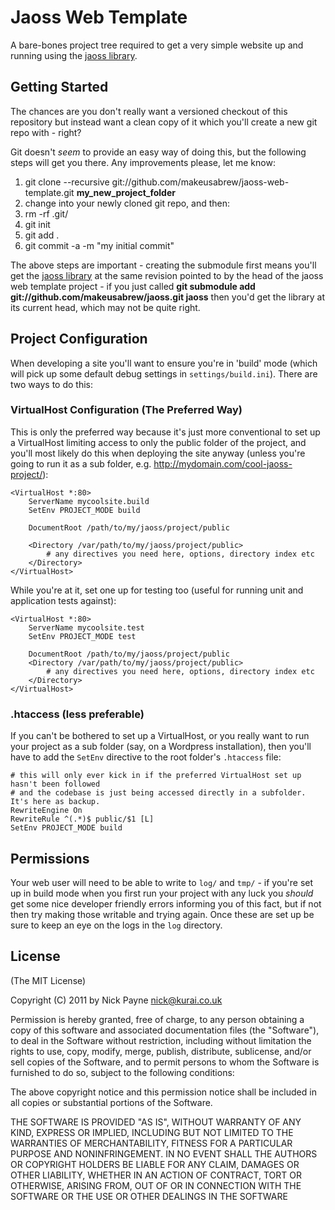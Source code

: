 # Jaoss Web Template

A bare-bones project tree required to get a very simple website up and running
using the [jaoss library](http://github.com/makeusabrew/jaoss).

## Getting Started

The chances are you don't really want a versioned checkout of this repository
but instead want a clean copy of it which you'll create a new git repo with -
right?

Git doesn't *seem* to provide an easy way of doing this, but the following
steps will get you there. Any improvements please, let me know:

1. git clone --recursive git://github.com/makeusabrew/jaoss-web-template.git **my_new_project_folder**
2. change into your newly cloned git repo, and then:
3. rm -rf .git/
3. git init
4. git add .
5. git commit -a -m "my initial commit"

The above steps are important - creating the submodule first means you'll get
the [jaoss library](http://github.com/makeusabrew/jaoss) at the same revision
pointed to by the head of the jaoss web template project - if you just called
**git submodule add git://github.com/makeusabrew/jaoss.git jaoss** then you'd
get the library at its current head, which may not be quite right.

## Project Configuration

When developing a site you'll want to ensure you're in 'build' mode (which will
pick up some default debug settings in `settings/build.ini`). There are two ways
to do this:

### VirtualHost Configuration (The Preferred Way)

This is only the preferred way because it's just more conventional to set up
a VirtualHost limiting access to only the public folder of the project, and
you'll most likely do this when deploying the site anyway (unless you're going
to run it as a sub folder, e.g. http://mydomain.com/cool-jaoss-project/):

    <VirtualHost *:80>
        ServerName mycoolsite.build
        SetEnv PROJECT_MODE build

        DocumentRoot /path/to/my/jaoss/project/public

        <Directory /var/path/to/my/jaoss/project/public>
            # any directives you need here, options, directory index etc
        </Directory>
    </VirtualHost>

While you're at it, set one up for testing too (useful for running unit and
application tests against):

    <VirtualHost *:80>
        ServerName mycoolsite.test
        SetEnv PROJECT_MODE test

        DocumentRoot /path/to/my/jaoss/project/public
        <Directory /var/path/to/my/jaoss/project/public>
            # any directives you need here, options, directory index etc
        </Directory>
    </VirtualHost>

### .htaccess (less preferable)

If you can't be bothered to set up a VirtualHost, or you really want to
run your project as a sub folder (say, on a Wordpress installation), then
you'll have to add the `SetEnv` directive to the root folder's `.htaccess`
file:

    # this will only ever kick in if the preferred VirtualHost set up hasn't been followed
    # and the codebase is just being accessed directly in a subfolder. It's here as backup.
    RewriteEngine On
    RewriteRule ^(.*)$ public/$1 [L]
    SetEnv PROJECT_MODE build

## Permissions

Your web user will need to be able to write to `log/` and `tmp/` - if you're set up in build
mode when you first run your project with any luck you *should* get some nice developer friendly
errors informing you of this fact, but if not then try making those writable and trying again. Once
these are set up be sure to keep an eye on the logs in the `log` directory.

## License

(The MIT License)

Copyright (C) 2011 by Nick Payne <nick@kurai.co.uk> 

Permission is hereby granted, free of charge, to any person obtaining a copy
of this software and associated documentation files (the "Software"), to deal
in the Software without restriction, including without limitation the rights
to use, copy, modify, merge, publish, distribute, sublicense, and/or sell
copies of the Software, and to permit persons to whom the Software is
furnished to do so, subject to the following conditions:

The above copyright notice and this permission notice shall be included in
all copies or substantial portions of the Software.

THE SOFTWARE IS PROVIDED "AS IS", WITHOUT WARRANTY OF ANY KIND, EXPRESS OR
IMPLIED, INCLUDING BUT NOT LIMITED TO THE WARRANTIES OF MERCHANTABILITY,
FITNESS FOR A PARTICULAR PURPOSE AND NONINFRINGEMENT. IN NO EVENT SHALL THE
AUTHORS OR COPYRIGHT HOLDERS BE LIABLE FOR ANY CLAIM, DAMAGES OR OTHER
LIABILITY, WHETHER IN AN ACTION OF CONTRACT, TORT OR OTHERWISE, ARISING FROM,
OUT OF OR IN CONNECTION WITH THE SOFTWARE OR THE USE OR OTHER DEALINGS IN
THE SOFTWARE
